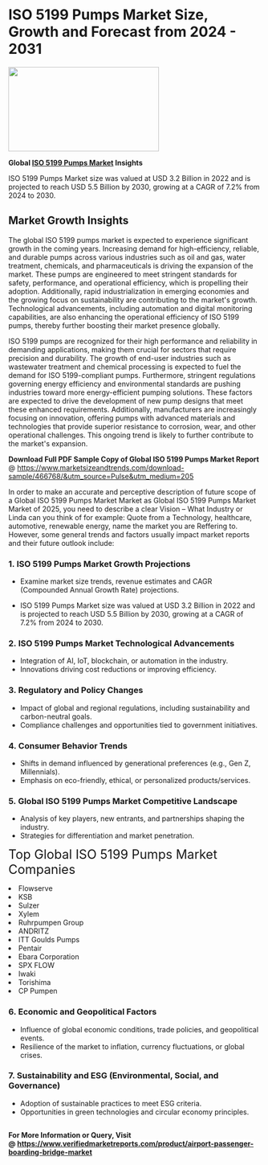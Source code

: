 <H1>ISO 5199 Pumps Market Size, Growth and Forecast from 2024 - 2031</H1><img class="aligncenter size-medium wp-image-584254" src="https://thirdeyenews.in/wp-content/uploads/2024/09/Global-Market-Research-300x168.jpeg" alt="" width="300" height="168" /><p><strong>Global&nbsp;<a href="https://www.marketsizeandtrends.com/download-sample/466768/&amp;utm_source=Pulse&amp;utm_medium=205">ISO 5199 Pumps Market</a> Insights</strong></p><p>ISO 5199 Pumps Market size was valued at USD 3.2 Billion in 2022 and is projected to reach USD 5.5 Billion by 2030, growing at a CAGR of 7.2% from 2024 to 2030.</p><p><h2>Market Growth Insights</h2> <p>The global ISO 5199 pumps market is expected to experience significant growth in the coming years. Increasing demand for high-efficiency, reliable, and durable pumps across various industries such as oil and gas, water treatment, chemicals, and pharmaceuticals is driving the expansion of the market. These pumps are engineered to meet stringent standards for safety, performance, and operational efficiency, which is propelling their adoption. Additionally, rapid industrialization in emerging economies and the growing focus on sustainability are contributing to the market's growth. Technological advancements, including automation and digital monitoring capabilities, are also enhancing the operational efficiency of ISO 5199 pumps, thereby further boosting their market presence globally. </p> <p>ISO 5199 pumps are recognized for their high performance and reliability in demanding applications, making them crucial for sectors that require precision and durability. The growth of end-user industries such as wastewater treatment and chemical processing is expected to fuel the demand for ISO 5199-compliant pumps. Furthermore, stringent regulations governing energy efficiency and environmental standards are pushing industries toward more energy-efficient pumping solutions. These factors are expected to drive the development of new pump designs that meet these enhanced requirements. Additionally, manufacturers are increasingly focusing on innovation, offering pumps with advanced materials and technologies that provide superior resistance to corrosion, wear, and other operational challenges. This ongoing trend is likely to further contribute to the market's expansion. </p><p><span class=""><strong>Download Full PDF Sample Copy of Global ISO 5199 Pumps Market Report</strong> @ <a href="https://www.marketsizeandtrends.com/download-sample/466768/&amp;utm_source=Pulse&amp;utm_medium=205" target="_blank">https://www.marketsizeandtrends.com/download-sample/466768/&amp;utm_source=Pulse&amp;utm_medium=205</a></span></p><p>In order to make an accurate and perceptive description of future scope of a Global&nbsp;ISO 5199 Pumps Market Market as Global&nbsp;ISO 5199 Pumps Market Market of 2025, you need to describe a clear Vision &ndash; What Industry or Linda can you think of for example: Quote from a Technology, healthcare, automotive, renewable energy, name the market you are Reffering to. However, some general trends and factors usually impact market reports and their future outlook include:</p><h3>1.&nbsp;<strong>ISO 5199 Pumps Market Growth Projections</strong></h3><ul><li>Examine market size trends, revenue estimates and CAGR (Compounded Annual Growth Rate) projections.</li><li><p>ISO 5199 Pumps Market size was valued at USD 3.2 Billion in 2022 and is projected to reach USD 5.5 Billion by 2030, growing at a CAGR of 7.2% from 2024 to 2030.</p></li></ul><h3>2.&nbsp;<strong>ISO 5199 Pumps Market Technological Advancements</strong></h3><ul><li>Integration of AI, IoT, blockchain, or automation in the industry.</li><li>Innovations driving cost reductions or improving efficiency.</li></ul><h3>3.&nbsp;<strong>Regulatory and Policy Changes</strong></h3><ul><li>Impact of global and regional regulations, including sustainability and carbon-neutral goals.</li><li>Compliance challenges and opportunities tied to government initiatives.</li></ul><h3>4.&nbsp;<strong>Consumer Behavior Trends</strong></h3><ul><li>Shifts in demand influenced by generational preferences (e.g., Gen Z, Millennials).</li><li>Emphasis on eco-friendly, ethical, or personalized products/services.</li></ul><h3>5.&nbsp;<strong>Global ISO 5199 Pumps Market Competitive Landscape</strong></h3><ul><li>Analysis of key players, new entrants, and partnerships shaping the industry.</li><li>Strategies for differentiation and market penetration.</li></ul><p data-pm-slice="1 1 []"><span style="color: inherit; font-family: inherit; font-size: 25px;">Top Global ISO 5199 Pumps Market Companies</span></p><div class="" data-test-id=""><p><li>Flowserve</li><li> KSB</li><li> Sulzer</li><li> Xylem</li><li> Ruhrpumpen Group</li><li> ANDRITZ</li><li> ITT Goulds Pumps</li><li> Pentair</li><li> Ebara Corporation</li><li> SPX FLOW</li><li> Iwaki</li><li> Torishima</li><li> CP Pumpen</li></p></div><h3>6.&nbsp;<strong>Economic and Geopolitical Factors</strong></h3><ul><li>Influence of global economic conditions, trade policies, and geopolitical events.</li><li>Resilience of the market to inflation, currency fluctuations, or global crises.</li></ul><h3>7.&nbsp;<strong>Sustainability and ESG (Environmental, Social, and Governance)</strong></h3><ul><li>Adoption of sustainable practices to meet ESG criteria.</li><li>Opportunities in green technologies and circular economy principles.</li></ul><h2><strong style="font-size: 14px;">For More Information or Query, Visit @&nbsp;</strong><a style="background-color: #ffffff; font-size: 14px;" href="https://www.marketsizeandtrends.com/report/iso-5199-pumps-market/" target="_blank">https://www.verifiedmarketreports.com/product/airport-passenger-boarding-bridge-market</a></h2>
